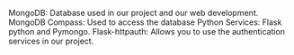 MongoDB: Database used in our project and our web development.
MongoDB Compass: Used to access the database 
Python Services: Flask python and Pymongo.
Flask-httpauth: Allows you to use the authentication services in our project.
